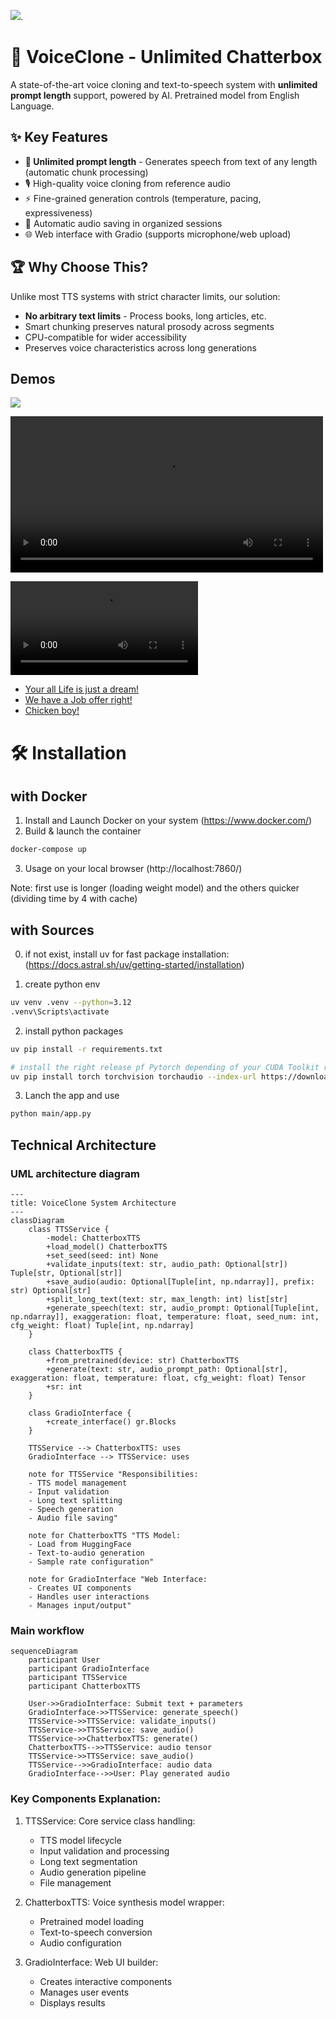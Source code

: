 ![](/img/VoiceClone.png).

# 🎤 VoiceClone - Unlimited Chatterbox

A state-of-the-art voice cloning and text-to-speech system with **unlimited prompt length** support, powered by AI. Pretrained model from English Language.

## ✨ Key Features

- **🚀 Unlimited prompt length** - Generates speech from text of any length (automatic chunk processing)
- 🎙️ High-quality voice cloning from reference audio
- ⚡ Fine-grained generation controls (temperature, pacing, expressiveness)
- 💾 Automatic audio saving in organized sessions
- 🌐 Web interface with Gradio (supports microphone/web upload)

## 🏆 Why Choose This?

Unlike most TTS systems with strict character limits, our solution:
- **No arbitrary text limits** - Process books, long articles, etc.
- Smart chunking preserves natural prosody across segments
- CPU-compatible for wider accessibility
- Preserves voice characteristics across long generations


## Demos
![](/img/image.png)

<video controls width="500">
  <source src="/img/demo-1.mp4" type="video/mp4">
  Votre navigateur ne supporte pas les vidéos HTML5.
</video>

![I'll be back!](/img/demo-1.mp4)
- [Your all Life is just a dream!](/img/demo-2.mp4)
- [We have a Job offer right!](/img/demo-2.mp4)
- [Chicken boy!](/img/demo-2.mp4)

# 🛠️ Installation

## with Docker

1. Install and Launch Docker on your system (https://www.docker.com/)
2. Build & launch the container
```bash
docker-compose up
```
3. Usage on your local browser (http://localhost:7860/)

Note: first use is longer (loading weight model) and the others quicker (dividing time by 4 with cache)  

## with Sources

0. if not exist, install uv for fast package installation:
(https://docs.astral.sh/uv/getting-started/installation)

1. create python env
```bash
uv venv .venv --python=3.12
.venv\Scripts\activate
``` 
2. install python packages
```bash
uv pip install -r requirements.txt

# install the right release pf Pytorch depending of your CUDA Toolkit release (here cu118)
uv pip install torch torchvision torchaudio --index-url https://download.pytorch.org/whl/cu118
```
3. Lanch the app and use
```bash
python main/app.py
```

## Technical Architecture
### UML architecture diagram
```mermaid
---
title: VoiceClone System Architecture
---
classDiagram
    class TTSService {
        -model: ChatterboxTTS
        +load_model() ChatterboxTTS
        +set_seed(seed: int) None
        +validate_inputs(text: str, audio_path: Optional[str]) Tuple[str, Optional[str]]
        +save_audio(audio: Optional[Tuple[int, np.ndarray]], prefix: str) Optional[str]
        +split_long_text(text: str, max_length: int) list[str]
        +generate_speech(text: str, audio_prompt: Optional[Tuple[int, np.ndarray]], exaggeration: float, temperature: float, seed_num: int, cfg_weight: float) Tuple[int, np.ndarray]
    }

    class ChatterboxTTS {
        +from_pretrained(device: str) ChatterboxTTS
        +generate(text: str, audio_prompt_path: Optional[str], exaggeration: float, temperature: float, cfg_weight: float) Tensor
        +sr: int
    }

    class GradioInterface {
        +create_interface() gr.Blocks
    }

    TTSService --> ChatterboxTTS: uses
    GradioInterface --> TTSService: uses

    note for TTSService "Responsibilities:
    - TTS model management
    - Input validation
    - Long text splitting
    - Speech generation
    - Audio file saving"

    note for ChatterboxTTS "TTS Model:
    - Load from HuggingFace
    - Text-to-audio generation
    - Sample rate configuration"

    note for GradioInterface "Web Interface:
    - Creates UI components
    - Handles user interactions
    - Manages input/output"
```
### Main workflow
```mermaid
sequenceDiagram
    participant User
    participant GradioInterface
    participant TTSService
    participant ChatterboxTTS

    User->>GradioInterface: Submit text + parameters
    GradioInterface->>TTSService: generate_speech()
    TTSService->>TTSService: validate_inputs()
    TTSService->>TTSService: save_audio()
    TTSService->>ChatterboxTTS: generate()
    ChatterboxTTS-->>TTSService: audio tensor
    TTSService->>TTSService: save_audio()
    TTSService-->>GradioInterface: audio data
    GradioInterface-->>User: Play generated audio
```
### Key Components Explanation:

   1. TTSService: Core service class handling:
        - TTS model lifecycle
        - Input validation and processing
        - Long text segmentation
        - Audio generation pipeline
        - File management

   2. ChatterboxTTS: Voice synthesis model wrapper:
        - Pretrained model loading
        - Text-to-speech conversion
        - Audio configuration

   3.  GradioInterface: Web UI builder:
        - Creates interactive components
        - Manages user events
        - Displays results